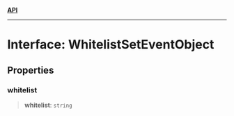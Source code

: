 [**API**](../../../README.md)

***

# Interface: WhitelistSetEventObject

## Properties

### whitelist

> **whitelist**: `string`
